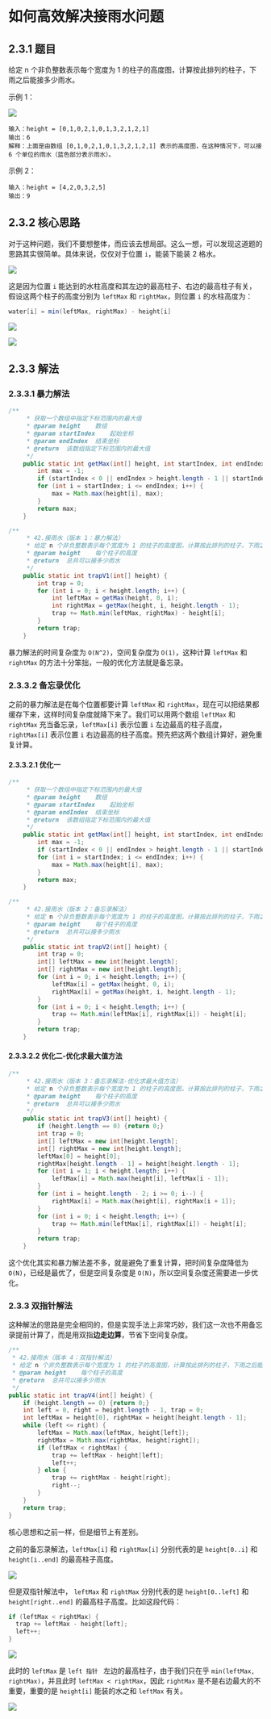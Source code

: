 # 如何高效解决接雨水问题

## 2.3.1 题目

给定 n 个非负整数表示每个宽度为 1 的柱子的高度图，计算按此排列的柱子，下雨之后能接多少雨水。

示例 1：

![](../../../media/202103/2021-03-22_161216.png)

```
输入：height = [0,1,0,2,1,0,1,3,2,1,2,1]
输出：6
解释：上面是由数组 [0,1,0,2,1,0,1,3,2,1,2,1] 表示的高度图，在这种情况下，可以接 6 个单位的雨水（蓝色部分表示雨水）。
```

示例 2：

```
输入：height = [4,2,0,3,2,5]
输出：9
```

## 2.3.2 核心思路

对于这种问题，我们不要想整体，而应该去想局部。这么一想，可以发现这道题的思路其实很简单。具体来说，仅仅对于位置 `i`，能装下能装 2 格水。

![](http://notebook.grayson.to../../../media/202103/2021-03-22_161714.png)

这是因为位置 `i` 能达到的水柱高度和其左边的最高柱子、右边的最高柱子有关，假设这两个柱子的高度分别为 `leftMax` 和 `rightMax`，则位置 `i` 的水柱高度为：

```java
water[i] = min(leftMax, rightMax) - height[i]
```

![](../../../media/202103/2021-03-22_164438.png)

![](../../../media/202103/2021-03-22_164917.png)

## 2.3.3 解法

### 2.3.3.1 暴力解法

```java
/**
     * 获取一个数组中指定下标范围内的最大值
     * @param height    数组
     * @param startIndex    起始坐标
     * @param endIndex  结束坐标
     * @return  该数组指定下标范围内的最大值
     */
    public static int getMax(int[] height, int startIndex, int endIndex) {
        int max = -1;
        if (startIndex < 0 || endIndex > height.length - 1 || startIndex > endIndex) {return -1;}
        for (int i = startIndex; i <= endIndex; i++) {
            max = Math.max(height[i], max);
        }
        return max;
    }

/**
     * 42.接雨水（版本 1：暴力解法）
     * 给定 n 个非负整数表示每个宽度为 1 的柱子的高度图，计算按此排列的柱子，下雨之后能接多少雨水。
     * @param height    每个柱子的高度
     * @return  总共可以接多少雨水
     */
    public static int trapV1(int[] height) {
        int trap = 0;
        for (int i = 0; i < height.length; i++) {
            int leftMax = getMax(height, 0, i);
            int rightMax = getMax(height, i, height.length - 1);
            trap += Math.min(leftMax, rightMax) - height[i];
        }
        return trap;
    }
```

暴力解法的时间复杂度为 `O(N^2)`，空间复杂度为 `O(1)`，这种计算 `leftMax` 和 `rightMax` 的方法十分笨拙，一般的优化方法就是备忘录。

### 2.3.3.2 备忘录优化

之前的暴力解法是在每个位置都要计算 `leftMax` 和 `rightMax`，现在可以把结果都缓存下来，这样时间复杂度就降下来了。我们可以用两个数组 `leftMax` 和 `rightMax` 充当备忘录，`leftMax[i]` 表示位置 `i` 左边最高的柱子高度，`rightMax[i]` 表示位置 `i` 右边最高的柱子高度。预先把这两个数组计算好，避免重复计算。

#### 2.3.3.2.1 优化一

```java
/**
     * 获取一个数组中指定下标范围内的最大值
     * @param height    数组
     * @param startIndex    起始坐标
     * @param endIndex  结束坐标
     * @return  该数组指定下标范围内的最大值
     */
    public static int getMax(int[] height, int startIndex, int endIndex) {
        int max = -1;
        if (startIndex < 0 || endIndex > height.length - 1 || startIndex > endIndex) {return -1;}
        for (int i = startIndex; i <= endIndex; i++) {
            max = Math.max(height[i], max);
        }
        return max;
    }

/**
     * 42.接雨水（版本 2：备忘录解法）
     * 给定 n 个非负整数表示每个宽度为 1 的柱子的高度图，计算按此排列的柱子，下雨之后能接多少雨水。
     * @param height    每个柱子的高度
     * @return  总共可以接多少雨水
     */
    public static int trapV2(int[] height) {
        int trap = 0;
        int[] leftMax = new int[height.length];
        int[] rightMax = new int[height.length];
        for (int i = 0; i < height.length; i++) {
            leftMax[i] = getMax(height, 0, i);
            rightMax[i] = getMax(height, i, height.length - 1);
        }
        for (int i = 0; i < height.length; i++) {
            trap += Math.min(leftMax[i], rightMax[i]) - height[i];
        }
        return trap;
    }
```

#### 2.3.3.2.2 优化二-优化求最大值方法

```java
/**
     * 42.接雨水（版本 3：备忘录解法-优化求最大值方法）
     * 给定 n 个非负整数表示每个宽度为 1 的柱子的高度图，计算按此排列的柱子，下雨之后能接多少雨水。
     * @param height    每个柱子的高度
     * @return  总共可以接多少雨水
     */
    public static int trapV3(int[] height) {
        if (height.length == 0) {return 0;}
        int trap = 0;
        int[] leftMax = new int[height.length];
        int[] rightMax = new int[height.length];
        leftMax[0] = height[0];
        rightMax[height.length - 1] = height[height.length - 1];
        for (int i = 1; i < height.length; i++) {
            leftMax[i] = Math.max(height[i], leftMax[i - 1]);
        }
        for (int i = height.length - 2; i >= 0; i--) {
            rightMax[i] = Math.max(height[i], rightMax[i + 1]);
        }
        for (int i = 0; i < height.length; i++) {
            trap += Math.min(leftMax[i], rightMax[i]) - height[i];
        }
        return trap;
    }
```

这个优化其实和暴力解法差不多，就是避免了重复计算，把时间复杂度降低为 `O(N)`，已经是最优了，但是空间复杂度是 `O(N)`，所以空间复杂度还需要进一步优化。

### 2.3.3 双指针解法

这种解法的思路是完全相同的，但是实现手法上非常巧妙，我们这一次也不用备忘录提前计算了，而是用双指**边走边算**，节省下空间复杂度。

```java
/**
 * 42.接雨水（版本 4：双指针解法）
 * 给定 n 个非负整数表示每个宽度为 1 的柱子的高度图，计算按此排列的柱子，下雨之后能接多少雨水。
 * @param height    每个柱子的高度
 * @return  总共可以接多少雨水
 */
public static int trapV4(int[] height) {
    if (height.length == 0) {return 0;}
    int left = 0, right = height.length - 1, trap = 0;
    int leftMax = height[0], rightMax = height[height.length - 1];
    while (left <= right) {
        leftMax = Math.max(leftMax, height[left]);
        rightMax = Math.max(rightMax, height[right]);
        if (leftMax < rightMax) {
            trap += leftMax - height[left];
            left++;
        } else {
            trap += rightMax - height[right];
            right--;
        }
    }
    return trap;
}
```

核心思想和之前一样，但是细节上有差别。

之前的备忘录解法，`leftMax[i]` 和 `rightMax[i]` 分别代表的是 `height[0..i]` 和 `height[i..end]` 的最高柱子高度。

![](../../../media/202103/2021-03-22_171144.png)

但是双指针解法中， `leftMax` 和 `rightMax` 分别代表的是 `height[0..left]` 和 `height[right..end]` 的最高柱子高度。比如这段代码：

```java
if (leftMax < rightMax) {
  trap += leftMax - height[left];
  left++;
}
```

![](../../../media/202103/2021-03-22_171638.png)

此时的 `leftMax` 是 `left 指针 ` 左边的最高柱子，由于我们只在乎 `min(leftMax, rightMax)`，并且此时 `leftMax < rightMax`，因此 `rightMax` 是不是右边最大的不重要，重要的是 `height[i]` 能装的水之和 `leftMax` 有关。

![](../../../media/202103/2021-03-22_172217.png)

